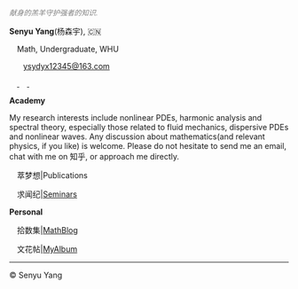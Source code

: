 <style>
.bjimg{
  position: fixed;
  top: 0;
  left: 0;
  width:100%;
height:100%;
min-width: 1000px;
z-index:-10;
zoom: 1;
  background-image: url();
  background-repeat: no-repeat;
  background-size: contain;
  background-position: center 0;
  opacity: 0.3;
  }
</style>
<head>    
  <script src="https://kit.fontawesome.com/c61fec31c6.js" crossorigin="anonymous"></script>
  <script src="https://cdn.mathjax.org/mathjax/latest/MathJax.js?config=TeX-AMS-MML_HTMLorMML" type="text/javascript"></script>
<script type="text/x-mathjax-config">
MathJax.Hub.Config({
        tex2jax: {
        skipTags: ['script', 'noscript', 'style', 'textarea', 'pre'],
        inlineMath: [['$','$']]
        }
});
</script>
</head>
<div class="bjimg"></div>

*<font size="2" color="grey">献身的羔羊守护强者的知识.</font>* <br/>

<b>Senyu Yang</b>(杨森宇), 🇨🇳<br>

 &emsp;Math, Undergraduate, WHU <br>

 &emsp;<i class="fas fa-envelope"></i> &ensp;<a target="_blank" rel="noopener" href="mailto:ysydyx12345@163.com">ysydyx12345@163.com</a><br>
 
 &emsp;<a class="icon" target="_blank" rel="noopener" href="https://github.com/SenyuYangPDELearner">
            <i class="fa-brands fa-github"></i>
            </a>
&emsp;<a class="icon" target="_blank" rel="noopener" href="https://www.zhihu.com/people/syy-24-75">
            <i class="fa-brands fa-zhihu"></i>
            </a>
&emsp;<a class="icon" target="_blank" rel="noopener" href="https://b23.tv/h7Zwbmg">
            <i class="fa-brands fa-bilibili"></i>
            </a>
      
<b>Academy</b> <br> 

My research interests include nonlinear PDEs, harmonic analysis and spectral theory, especially those related to fluid mechanics, dispersive PDEs and nonlinear waves. Any discussion about mathematics(and relevant physics, if you like) is welcome. Please do not hesitate to send me an email, chat with me on 知乎, or approach me directly. <br>

&emsp;萃梦想\|Publications <br>

&emsp;求闻纪\|[Seminars](https://SenyuYangPDELearner.github.io/seminars/)<br/>

<b>Personal</b> <br>

&emsp;拾数集\|[MathBlog](https://SenyuYangPDELearner.github.io/blog)<br>

&emsp;文花帖\|[MyAlbum](https://senyuyangpdelearner.github.io/record)

<hr style="height:1px">

&copy; Senyu Yang
